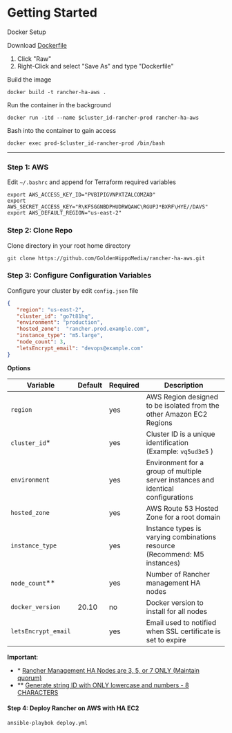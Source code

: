 # Getting Started

Docker Setup

Download [Dockerfile](../../Dockerfile)
1. Click "Raw"
2. Right-Click and select "Save As" and type "Dockerfile" 

Build the image
```shell
docker build -t rancher-ha-aws .
```

Run the container in the background
```shell
docker run -itd --name $cluster_id-rancher-prod rancher-ha-aws
```

Bash into the container to gain access
```shell
docker exec prod-$cluster_id-rancher-prod /bin/bash
```
---

### Step 1: AWS

Edit `~/.bashrc` and append for Terraform required variables 

```shell
export AWS_ACCESS_KEY_ID="PVBIPIGVNPXTZALCOMZAD"
export AWS_SECRET_ACCESS_KEY="R\KFSGGNBDPHUDRWQAWC\RGUPJ*BXRF\HYE//DAVS"
export AWS_DEFAULT_REGION="us-east-2"
```

### Step 2: Clone Repo

Clone directory in your root home directory

```shell
git clone https://github.com/GoldenHippoMedia/rancher-ha-aws.git
```

### Step 3: Configure Configuration Variables

Configure your cluster by edit `config.json` file

```json
{  
   "region": "us-east-2",
   "cluster_id": "go7t81hq",
   "environment": "production",
   "hosted_zone":  "rancher.prod.example.com",
   "instance_type": "m5.large",
   "node_count": 3,
   "letsEncrypt_email": "devops@example.com"
}
```
**Options**

| Variable            | Default | Required | Description                                                                       |
|---------------------|---------|----------|-----------------------------------------------------------------------------------|
| `region`            |         | yes      | AWS Region designed to be isolated from the other Amazon EC2 Regions              |
| `cluster_id`*       |         | yes      | Cluster ID is a unique identification (Example: `vq5ud3e5` )                      |
| `environment`       |         | yes      | Environment for a group of multiple server instances and identical configurations |
| `hosted_zone`       |         | yes      | AWS Route 53 Hosted Zone for a root domain                                        |
| `instance_type`     |         | yes      | Instance types is varying combinations resource (Recommend: M5 instances)         |
| `node_count`**      |         | yes      | Number of Rancher management HA nodes                                             |
| `docker_version`    | 20.10   | no       | Docker version to install for all nodes                                           |
| `letsEncrypt_email` |         | yes      | Email used to notified when SSL certificate is set to expire                      |

**Important**:

- \* [Rancher Management HA Nodes are 3, 5, or 7 ONLY (Maintain quorum)](https://rancher.com/docs/rancher/v2.x/en/overview/architecture-recommendations/)
- \*\* [Generate string ID with ONLY lowercase and numbers - 8 CHARACTERS](https://www.random.org/strings/?num=6&len=8&digits=on&loweralpha=on&unique=on&format=html&rnd=new)

#### Step 4: Deploy Rancher on AWS with HA EC2

```shell
ansible-playbok deploy.yml
```